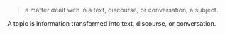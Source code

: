 
> a matter dealt with in a text, discourse, or conversation; a subject.

A topic is information transformed into text, discourse, or conversation.
